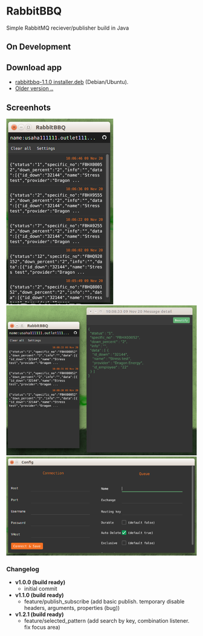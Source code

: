 # RabbitBBQ
  Simple RabbitMQ reciever/publisher build in Java

## On Development

## Download app 
  - [rabbitbbq-1.1.0 installer.deb](https://github.com/rizalmf/RabbitBBQ/blob/master/out/rabbitbbq-1.1.0%20installer.deb) (Debian/Ubuntu).
  - [Older version ..](https://github.com/rizalmf/RabbitBBQ/tree/master/out)

## Screenhots
![1](1.png)
![2](2.png)
![3](3.png)

### Changelog
- **v1.0.0 (build ready)**
   - initial commit
- **v1.1.0 (build ready)**
   - feature/publish_subscribe
     (add basic publish. temporary disable headers, arguments, properties (bug))
- **v1.2.1 (build ready)**
   - feature/selected_pattern
     (add search by key, combination listener. fix focus area)
